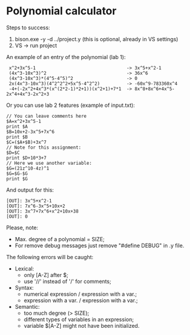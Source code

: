 # Polynomial calculator

Steps to success:
1. bison.exe -y -d ../project.y (this is optional, already in VS settings)
2. VS -> run project

An example of an entry of the polynomial (lab 1):
```
 x^2+3x^5-1                                  ->	3x^5+x^2-1
 (4x^3-10x^3)^2                              ->	36x^6
 (4x^3-10x^3)*(4^5-4^5)^2                    ->	0
 2x(4x^3-10x^3)(4^2^2^2+5x^5-4^2^2)          ->	-60x^9-783360x^4
 -4+(-2x^2+4x^3*(x^(2*2-1)*2+1))(x^2+1)+7*1  ->	8x^8+8x^6+4x^5-2x^4+4x^3-2x^2+3
```
Or you can use lab 2 features (example of input.txt):
```
// You can leave comments here
$A=x^2+3x^5-1
print $A
$B=10x+2-3x^5+7x^6
print $B
$C=($A+$B)+3x^7
// Note for this assignment:
$D=$C
print $D+10*3+7
// Here we use another variable:
$G=(21z^10-4z)^1
$G=$G-$G
print $G
```
And output for this:
```
[OUT]: 3x^5+x^2-1
[OUT]: 7x^6-3x^5+10x+2
[OUT]: 3x^7+7x^6+x^2+10x+38
[OUT]: 0
```

Please, note:
 * Max. degree of a polynomial = SIZE;
 * For remove debug messages just remove "#define DEBUG" in .y file.

The following errors will be caught:
 * Lexical:
    * only [A-Z] after $;
    * use '//' instead of '/' for comments;
 * Syntax:
    * numerical expression / expression with a var.;
    * expression with a var. / expression with a var.;
 * Semantic:
    * too much degree (> SIZE);
    * different types of variables in an expression;
    * variable $[A-Z] might not have been initialized.
